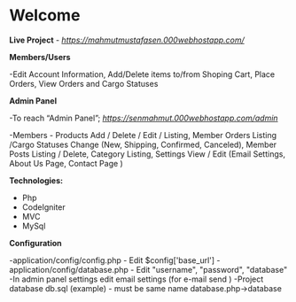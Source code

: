 # Welcome

**Live Project** - *https://mahmutmustafasen.000webhostapp.com/*


**Members/Users**

-Edit Account Information, Add/Delete items to/from Shoping Cart, Place Orders, View Orders and Cargo Statuses

**Admin Panel**

-To reach “Admin Panel”; 
*https://senmahmut.000webhostapp.com/admin*

-Members - Products Add / Delete / Edit / Listing, Member Orders Listing /Cargo Statuses Change (New, Shipping, Confirmed, Canceled), Member Posts Listing / Delete, Category Listing, Settings View / Edit (Email Settings, About Us Page, Contact Page )

**Technologies:**

- Php
- CodeIgniter
- MVC
- MySql

**Configuration**

-application/config/config.php - Edit $config['base_url']
-application/config/database.php - Edit "username", "password", "database"
-In admin panel settings edit email settings (for e-mail send )
-Project database db.sql (example) - must be same name database.php->database
